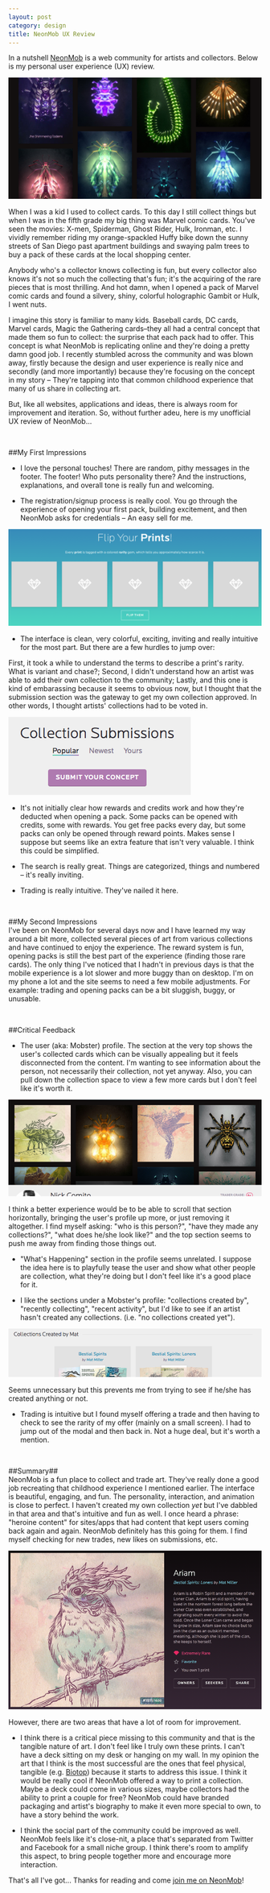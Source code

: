 ```yaml
---
layout: post
category: design
title: NeonMob UX Review
---
```


In a nutshell [NeonMob](http://www.neonmob.com) is a web community for artists and collectors. Below is my personal user experience (UX) review.

<img src="/images/biotop.png" alt="screenshot of NeonMob's Biotop" />

When I was a kid I used to collect cards. To this day I still collect things but when I was in the fifth grade my big thing was Marvel comic cards. You've seen the movies: X-men, Spiderman, Ghost Rider, Hulk, Ironman, etc. I vividly remember riding my orange-spackled Huffy bike down the sunny streets of San Diego past apartment buildings and swaying palm trees to buy a pack of these cards at the local shopping center.

Anybody who's a collector knows collecting is fun, but every collector also knows it's not so much the collecting that's fun; it's the acquiring of the rare pieces that is most thrilling. And hot damn, when I opened a pack of Marvel comic cards and found a silvery, shiny, colorful holographic Gambit or Hulk, I went nuts.

I imagine this story is familiar to many kids. Baseball cards, DC cards, Marvel cards, Magic the Gathering cards–they all had a central concept that made them so fun to collect: the surprise that each pack had to offer. This concept is what NeonMob is replicating online and they're doing a pretty damn good job. I recently stumbled across the community and was blown away, firstly because the design and user experience is really nice and secondly (and more importantly) because they're focusing on the concept in my story – They're tapping into that common childhood experience that many of us share in collecting art.

But, like all websites, applications and ideas, there is always room for improvement and iteration. So, without further adeu, here is my unofficial UX review of NeonMob...

<br>

##My First Impressions

* I love the personal touches! There are random, pithy messages in the footer. The footer! Who puts personality there? And the instructions, explanations, and overall tone is really fun and welcoming.

* The registration/signup process is really cool. You go through the experience of opening your first pack, building excitement, and then NeonMob asks for credentials – An easy sell for me.

<img src="/images/start-collecting.png" alt="screenshot of NeonMob's introduction" />

* The interface is clean, very colorful, exciting, inviting and really intuitive for the most part. But there are a few hurdles to jump over:

First, it took a while to understand the terms to describe a print's rarity. What is variant and chase?; Second, I didn't understand how an artist was able to add their own collection to the community; Lastly, and this one is kind of embarassing because it seems to obvious now, but I thought that the submission section was the gateway to get my own collection approved. In other words, I thought artists' collections had to be voted in.

<img src="/images/neonmob-submissions.png" alt="screenshot of NeonMob's submissions" />

* It's not initially clear how rewards and credits work and how they're deducted when opening a pack. Some packs can be opened with credits, some with rewards. You get free packs every day, but some packs can only be opened through reward points. Makes sense I suppose but seems like an extra feature that isn't very valuable. I think this could be simplified.

* The search is really great. Things are categorized, things and numbered – it's really inviting.

* Trading is really intuitive. They've nailed it here.

<br>

##My Second Impressions
<br>
I've been on NeonMob for several days now and I have learned my way around a bit more, collected several pieces of art from various collections and have continued to enjoy the experience. The reward system is fun, opening packs is still the best part of the experience (finding those rare cards). The only thing I've noticed that I hadn't in previous days is that the mobile experience is a lot slower and more buggy than on desktop. I'm on my phone a lot and the site seems to need a few mobile adjustments. For example: trading and opening packs can be a bit sluggish, buggy, or unusable.

<br>

##Critical Feedback
* The user (aka: Mobster) profile. The section at the very top shows the user's collected cards which can be visually appealing but it feels disconnected from the content. I'm wanting to see information about the person, not necessarily their collection, not yet anyway. Also, you can pull down the collection space to view a few more cards but I don't feel like it's worth it.

<img src="/images/mobster-profile.png" alt="screenshot of NeonMob's member profile" />

I think a better experience would be to be able to scroll that section horizontally, bringing the user's profile up more, or just removing it altogether. I find myself asking: "who is this person?", "have they made any collections?", "what does he/she look like?" and the top section seems to push me away from finding those things out.

* "What's Happening" section in the profile seems unrelated. I suppose the idea here is to playfully tease the user and show what other people are collection, what they're doing but I don't feel like it's a good place for it.

* I like the sections under a Mobster's profile: "collections created by", "recently collecting", "recent activity", but I'd like to see if an artist hasn't created any collections. (i.e. "no collections created yet").

<img src="/images/mobster-collection.png" alt="screenshot of NeonMob's member profile" />

Seems unnecessary but this prevents me from trying to see if he/she has created anything or not.

* Trading is intuitive but I found myself offering a trade and then having to check to see the rarity of my offer (mainly on a small screen). I had to jump out of the modal and then back in. Not a huge deal, but it's worth a mention.

<br>

##Summary##
<br>
NeonMob is a fun place to collect and trade art. They've really done a good job recreating that childhood experience I mentioned earlier. The interface is beautiful, engaging, and fun. The personality, interaction, and animation is close to perfect. I haven't created my own collection _yet_ but I've dabbled in that area and that's intuitive and fun as well. I once heard a phrase: "heroine content" for sites/apps that had content that kept users coming back again and again. NeonMob definitely has this going for them. I find myself checking for new trades, new likes on submissions, etc.

<img src="/images/robin-spirit.png" alt="screenshot of bestial spirits, Robin" />

However, there are two areas that have a lot of room for improvement.

* I think there is a critical piece missing to this community and that is the tangible nature of art. I don't feel like I truly own these prints. I can't have a deck sitting on my desk or hanging on my wall. In my opinion the art that I think is the most successful are the ones that feel physical, tangible (e.g. [Biotop](https://www.neonmob.com/collection/biotop-from-polygonia/)) because it starts to address this issue. I think it would be really cool if NeonMob offered a way to print a collection. Maybe a deck could come in various sizes, maybe collectors had the ability to print a couple for free? NeonMob could have branded packaging and artist's biography to make it even more special to own, to have a story behind the work.

* I think the social part of the community could be improved as well. NeonMob feels like it's close-nit, a place that's separated from Twitter and Facebook for a small niche group. I think there's room to amplify this aspect, to bring people together more and encourage more interaction.

That's all I've got... Thanks for reading and come [join me on NeonMob](https://www.neonmob.com/@silverfly?rc=4fMip&rs=reward)!